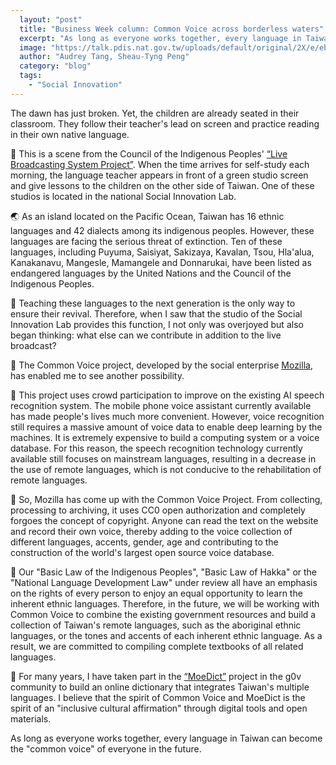 ```yaml
---
  layout: "post"
  title: "Business Week column: Common Voice across borderless waters"
  excerpt: "As long as everyone works together, every language in Taiwan can become the \"common voice\" of everyone in the future."
  image: "https://talk.pdis.nat.gov.tw/uploads/default/original/2X/e/ebf0c4a4e08f1c27cb0622ab416e3fbb77138b75.jpg"
  author: "Audrey Tang, Sheau-Tyng Peng"
  category: "blog"
  tags: 
    - "Social Innovation"
---
```



The dawn has just broken. Yet, the children are already seated in their classroom. They follow their teacher's lead on screen and practice reading in their own native language.

🎪 This is a scene from the Council of the Indigenous Peoples' [“Live Broadcasting System Project”](https://www.facebook.com/mismarteducation/). When the time arrives for self-study each morning, the language teacher appears in front of a green studio screen and give lessons to the children on the other side of Taiwan. One of these studios is located in the national Social Innovation Lab.

🌏 As an island located on the Pacific Ocean, Taiwan has 16 ethnic languages and 42 dialects among its indigenous peoples. However, these languages are facing the serious threat of extinction. Ten of these languages, including Puyuma, Saisiyat, Sakizaya, Kavalan, Tsou, Hla'alua, Kanakanavu, Mangesle, Mamangele and Donnarukai, have been listed as endangered languages by the United Nations and the Council of the Indigenous Peoples.

🏡 Teaching these languages to the next generation is the only way to ensure their revival. Therefore, when I saw that the studio of the Social Innovation Lab provides this function, I not only was overjoyed but also began thinking: what else can we contribute in addition to the live broadcast?

💬 The Common Voice project, developed by the social enterprise [Mozilla](https://www.mozilla.org/foundation/), has enabled me to see another possibility.

📲 This project uses crowd participation to improve on the existing AI speech recognition system. The mobile phone voice assistant currently available has made people's lives much more convenient. However, voice recognition still requires a massive amount of voice data to enable deep learning by the machines. It is extremely expensive to build a computing system or a voice database. For this reason, the speech recognition technology currently available still focuses on mainstream languages, resulting in a decrease in the use of remote languages, which is not conducive to the rehabilitation of remote languages.

📖 So, Mozilla has come up with the Common Voice Project. From collecting, processing to archiving, it uses CC0 open authorization and completely forgoes the concept of copyright. Anyone can read the text on the website and record their own voice, thereby adding to the voice collection of different languages, accents, gender, age and contributing to the construction of the world's largest open source voice database.

🏫 Our "Basic Law of the Indigenous Peoples", "Basic Law of Hakka" or the "National Language Development Law" under review all have an emphasis on the rights of every person to enjoy an equal opportunity to learn the inherent ethnic languages. Therefore, in the future, we will be working with Common Voice to combine the existing government resources and build a collection of Taiwan's remote languages, such as the aboriginal ethnic languages, or the tones and accents of each inherent ethnic language. As a result, we are committed to compiling complete textbooks of all related languages.

🎨 For many years, I have taken part in the [“MoeDict”](https://moedict.tw) project in the g0v community to build an online dictionary that integrates Taiwan's multiple languages. I believe that the spirit of Common Voice and MoeDict is the spirit of an "inclusive cultural affirmation" through digital tools and open materials.

As long as everyone works together, every language in Taiwan can become the "common voice" of everyone in the future.
